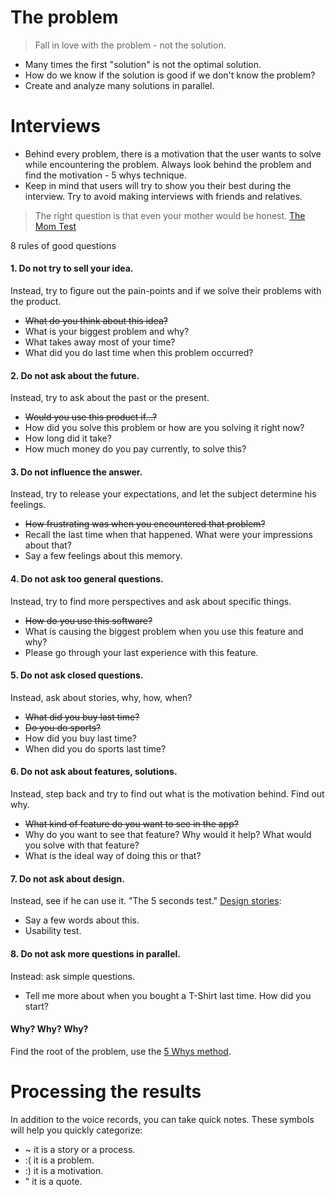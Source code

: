 # The problem


> Fall in love with the problem - not the solution.


- Many times the first "solution" is not the optimal solution.
- How do we know if the solution is good if we don't know the problem?
- Create and analyze many solutions in parallel.



# Interviews

- Behind every problem, there is a motivation that the user wants to solve while encountering the problem. Always look behind the problem and find the motivation - 5 whys technique.
- Keep in mind that users will try to show you their best during the interview. Try to avoid making interviews with friends and relatives. 
> The right question is that even your mother would be honest. [The Mom Test](https://medium.com/@nataliekorotaeva/how-to-talk-with-your-users-3-takeaways-from-the-mom-test-by-rob-fitzpatrick-bbeb4a93ba07)  

8 rules of good questions

#### 1. Do not try to sell your idea. 
Instead, try to figure out the pain-points and if we solve their problems with the product.
  - ~~What do you think about this idea?~~
  - What is your biggest problem and why?
  - What takes away most of your time?
  - What did you do last time when this problem occurred? 
 
#### 2. Do not ask about the future.
Instead, try to ask about the past or the present.  
  - ~~Would you use this product if...?~~
  - How did you solve this problem or how are you solving it right now?
  - How long did it take?
  - How much money do you pay currently, to solve this?
  
#### 3. Do not influence the answer.
Instead, try to release your expectations, and let the subject determine his feelings. 
  - ~~How frustrating was when you encountered that problem?~~
  - Recall the last time when that happened. What were your impressions about that?
  - Say a few feelings about this memory. 
  
#### 4. Do not ask too general questions.
Instead, try to find more perspectives and ask about specific things.
  - ~~How do you use this software?~~
  - What is causing the biggest problem when you use this feature and why?
  - Please go through your last experience with this feature.

#### 5. Do not ask closed questions. 
Instead, ask about stories, why, how, when?
  - ~~What did you buy last time?~~
  - ~~Do you do sports?~~
  - How did you buy last time?
  - When did you do sports last time?
  
#### 6. Do not ask about features, solutions.
Instead, step back and try to find out what is the motivation behind. Find out why.
  - ~~What kind of feature do you want to see in the app?~~
  - Why do you want to see that feature? Why would it help? What would you solve with that feature?
  - What is the ideal way of doing this or that?
  
#### 7. Do not ask about design. 
Instead, see if he can use it. "The 5 seconds test." [Design stories](https://blog.uxfol.io/):
  - Say a few words about this.
  - Usability test. 
  
#### 8. Do not ask more questions in parallel.
Instead: ask simple questions.
  - Tell me more about when you bought a T-Shirt last time. How did you start? 
  
#### Why? Why? Why?

Find the root of the problem, use the [5 Whys method](https://en.wikipedia.org/wiki/Sakichi_Toyoda).

# Processing the results

In addition to the voice records, you can take quick notes. These symbols will help you quickly categorize:
- ~ it is a story or a process.
- :( it is a problem.
- :) it is a motivation.
- " it is a quote.
